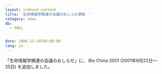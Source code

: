 ```yaml
---
layout: indexed_content
title: '生命情報学関連の会議のおしらせ更新　'
category: news
db:
  - ddbj


date: 2000-12-20T00:00:00
lang: ja
---
```


「生命情報学関連の会議のおしらせ」に， Bio China 2001 (2001年8月22日～25日) を追加しました。
